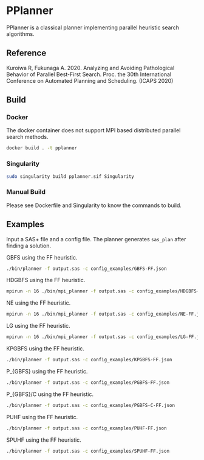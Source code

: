# PPlanner
PPlanner is a classical planner implementing parallel heuristic search algorithms.

## Reference

Kuroiwa R, Fukunaga A. 2020. Analyzing and Avoiding Pathological Behavior of Parallel Best-First Search. Proc. the 30th International Conference on Automated Planning and Scheduling. (ICAPS 2020)

## Build

### Docker
The docker container does not support MPI based distributed parallel search methods.

```bash
docker build . -t pplanner
```

### Singularity

```bash
sudo singularity build pplanner.sif Singularity
```

### Manual Build
Please see Dockerfile and Singularity to know the commands to build.

## Examples
Input a SAS+ file and a config file.
The planner generates `sas_plan` after finding a solution.


GBFS using the FF heuristic.

```bash
./bin/planner -f output.sas -c config_examples/GBFS-FF.json
```

HDGBFS using the FF heuristic.

```bash
mpirun -n 16 ./bin/mpi_planner -f output.sas -c config_examples/HDGBFS-FF.json
```

NE using the FF heuristic.

```bash
mpirun -n 16 ./bin/mpi_planner -f output.sas -c config_examples/NE-FF.json
```

LG using the FF heuristic.

```bash
mpirun -n 16 ./bin/mpi_planner -f output.sas -c config_examples/LG-FF.json
```

KPGBFS using the FF heuristic.

```bash
./bin/planner -f output.sas -c config_examples/KPGBFS-FF.json
```

P_{GBFS} using the FF heuristic.

```bash
./bin/planner -f output.sas -c config_examples/PGBFS-FF.json
```

P_{GBFS}/C using the FF heuristic.

```bash
./bin/planner -f output.sas -c config_examples/PGBFS-C-FF.json
```

PUHF using the FF heuristic.

```bash
./bin/planner -f output.sas -c config_examples/PUHF-FF.json
```

SPUHF using the FF heuristic.

```bash
./bin/planner -f output.sas -c config_examples/SPUHF-FF.json
```
